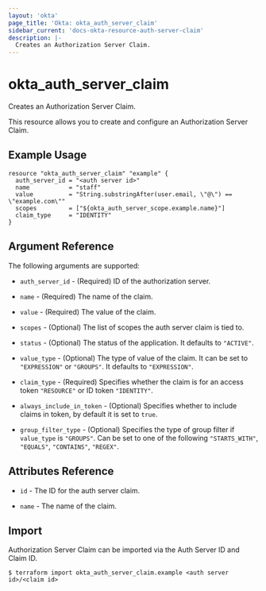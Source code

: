 ```yaml
---
layout: 'okta'
page_title: 'Okta: okta_auth_server_claim'
sidebar_current: 'docs-okta-resource-auth-server-claim'
description: |-
  Creates an Authorization Server Claim.
---
```


# okta_auth_server_claim

Creates an Authorization Server Claim.

This resource allows you to create and configure an Authorization Server Claim.

## Example Usage

```hcl
resource "okta_auth_server_claim" "example" {
  auth_server_id = "<auth server id>"
  name           = "staff"
  value          = "String.substringAfter(user.email, \"@\") == \"example.com\""
  scopes         = ["${okta_auth_server_scope.example.name}"]
  claim_type     = "IDENTITY"
}
```

## Argument Reference

The following arguments are supported:

- `auth_server_id` - (Required) ID of the authorization server.

- `name` - (Required) The name of the claim.

- `value` - (Required) The value of the claim.

- `scopes` - (Optional) The list of scopes the auth server claim is tied to.

- `status` - (Optional) The status of the application. It defaults to `"ACTIVE"`.

- `value_type` - (Optional) The type of value of the claim. It can be set to `"EXPRESSION"` or `"GROUPS"`. It defaults to `"EXPRESSION"`.

- `claim_type` - (Required) Specifies whether the claim is for an access token `"RESOURCE"` or ID token `"IDENTITY"`.

- `always_include_in_token` - (Optional) Specifies whether to include claims in token, by default it is set to `true`.

- `group_filter_type` - (Optional) Specifies the type of group filter if `value_type` is `"GROUPS"`. Can be set to one of the following `"STARTS_WITH"`, `"EQUALS"`, `"CONTAINS"`, `"REGEX"`.

## Attributes Reference

- `id` - The ID for the auth server claim.

- `name` - The name of the claim.

## Import

Authorization Server Claim can be imported via the Auth Server ID and Claim ID.

```
$ terraform import okta_auth_server_claim.example <auth server id>/<claim id>
```
